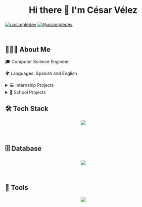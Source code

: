 <h1 align="center">Hi there 👋 I'm César Vélez</h1>
<p align="left">
<a href="https://linkedin.com/in/cesarvelez" target="blank"><img align="center" src="https://img.shields.io/badge/LinkedIn-0077B5?style=for-the-badge&logo=linkedin&logoColor=white" alt="unsimpledev"/></a>
<a href = "mailto:cesar.velez01@proton.me" target="blank"><img align="center" src="https://img.shields.io/badge/ProtonMail-8B89CC?style=for-the-badge&logo=protonmail&logoColor=white" alt="@unsimpledev"  /></a>
  </p>
<br>
<h2>👨🏻‍💻 About Me</h2>
<p>🎓 Computer Science Engineer</p>
<p>🌍 Languages: Spanish and English</p>
<details>
<summary>💻 Internship Projects</summary>
<li><a href="">Go to repository</a></li>
</details>
<details>
<summary>🏫 School Projects</summary>
<ul>
  <li><a href="https://github.com/CesarVelez01/BibliotecaCUT">Library Web App</a></li>
  <li><a href="https://github.com/CesarVelez01/miniCompiladorJS">Js Compiler</a></li>
</ul>
</details>
<h2>🛠 Tech Stack</h2>
<p align="center">
  <a href="https://skillicons.dev">
    <img src="https://skillicons.dev/icons?i=html,css,js,angular,flask,git,github,bootstrap" />
  </a>
</p>
<br>
<h2>🗄️ Database</h2>
<p align="center">
  <a href="https://skillicons.dev">
    <img src="https://skillicons.dev/icons?i=mysql,postgres,firebase" />
  </a>
</p>
<br>
<h2>🧰 Tools</h2>
<p align="center">
  <a href="https://skillicons.dev">
    <img src="https://skillicons.dev/icons?i=visualstudio,vscode,windows" />
  </a>
</p>
<br>
